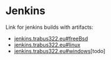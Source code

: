 # Jenkins
Link for jenkins builds with artifacts:
  - [jenkins.trabus322.eu#freeBsd](https://jenkins.trabus322.eu/job/hoymilesClient/)
  - [jenkins.trabus322.eu#linux](https://jenkins.trabus322.eu/job/hoymilesClient_linux/)
  - [jenkins.trabus322.eu#windows]()\[todo]